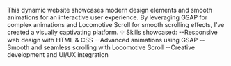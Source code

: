 This dynamic website showcases modern design elements and smooth animations for an interactive user experience. By leveraging GSAP for complex animations and Locomotive Scroll for smooth scrolling effects, I’ve created a visually captivating platform.
💡 Skills showcased:
--Responsive web design with HTML & CSS
--Advanced animations using GSAP
--Smooth and seamless scrolling with Locomotive Scroll
--Creative development and UI/UX integration
